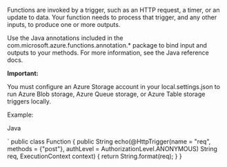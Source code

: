 Functions are invoked by a trigger, such as an HTTP request, a timer, or an update to data. Your function needs to process that trigger, and any other inputs, to produce one or more outputs.

Use the Java annotations included in the com.microsoft.azure.functions.annotation.* package to bind input and outputs to your methods. For more information, see the Java reference docs.

 **Important:**

You must configure an Azure Storage account in your local.settings.json to run Azure Blob storage, Azure Queue storage, or Azure Table storage triggers locally.

Example:

Java

`
public class Function {
    public String echo(@HttpTrigger(name = "req", 
      methods = {"post"},  authLevel = AuthorizationLevel.ANONYMOUS) 
        String req, ExecutionContext context) {
        return String.format(req);
    }
}